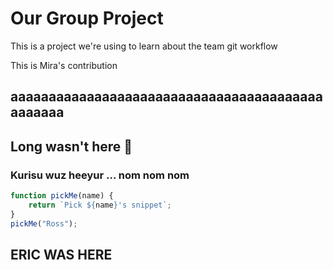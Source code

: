 # Our Group Project

This is a project we're using to learn about the team git workflow

This is Mira's contribution

## aaaaaaaaaaaaaaaaaaaaaaaaaaaaaaaaaaaaaaaaaaaaaaaa

## Long wasn't here 🥸


### Kurisu wuz heeyur ... nom nom nom


```js
function pickMe(name) {
    return `Pick ${name}'s snippet`;
}
pickMe("Ross");
```

## ERIC WAS HERE


